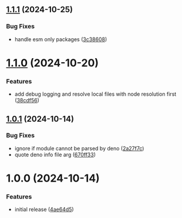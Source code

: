 ## [1.1.1](https://github.com/redabacha/eslint-import-resolver-deno/compare/v1.1.0...v1.1.1) (2024-10-25)


### Bug Fixes

* handle esm only packages ([3c38608](https://github.com/redabacha/eslint-import-resolver-deno/commit/3c38608024086fae01efd97d161bf286c78ae76d))

# [1.1.0](https://github.com/redabacha/eslint-import-resolver-deno/compare/v1.0.1...v1.1.0) (2024-10-20)


### Features

* add debug logging and resolve local files with node resolution first ([38cdf56](https://github.com/redabacha/eslint-import-resolver-deno/commit/38cdf561cc8621ac3f831a263606856d440c478d))

## [1.0.1](https://github.com/redabacha/eslint-import-resolver-deno/compare/v1.0.0...v1.0.1) (2024-10-14)


### Bug Fixes

* ignore if module cannot be parsed by deno ([2a27f7c](https://github.com/redabacha/eslint-import-resolver-deno/commit/2a27f7cd7c85ba463cae0af1eca38c2e7a59ce88))
* quote deno info file arg ([670ff33](https://github.com/redabacha/eslint-import-resolver-deno/commit/670ff337a2cd62d3f4469e13d4158d15e704e1d7))

# 1.0.0 (2024-10-14)


### Features

* initial release ([4ae64d5](https://github.com/redabacha/eslint-import-resolver-deno/commit/4ae64d5aaeb50993ddb866992faa056cb28ba56a))
